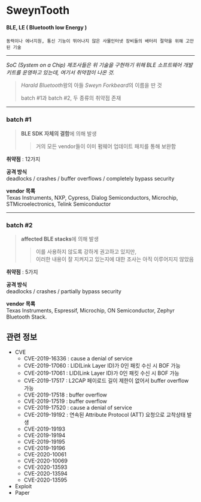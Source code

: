 # SweynTooth
#### BLE, LE ( Bluetooth low Energy )

	동력이나 에너지원, 통신 기능이 뛰어나지 않은 사물인터넷 장비들의 배터리 절약을 위해 고안된 기술

***
*SoC (System on a Chip) 제조사들은 위 기술을 구현하기 위해 BLE 소프트웨어 개발 키트를 운영하고 있는데, 여기서 취약점이 나온 것.*   
> *Harald Bluetooth*왕의 아들 *Sweyn Forkbeard*의 이름을 딴 것 
>      
> batch #1과 batch #2, 두 종류의 취약점 존재   
***
### batch #1

> **BLE SDK 자체의 결함**에 의해 발생 
>	> 거의 모든 vendor들이 이미 펌웨어 업데이트 패치를 통해 보완함   
   
**취약점** : 12가지   
   
**공격 방식**   
deadlocks / crashes / buffer overflows / completely bypass 	security   
   
**vendor 목록**   
Texas Instruments, NXP, Cypress, Dialog Semiconductors, Microchip, STMicroelectronics, Telink Semiconductor   
***
### batch #2

> **affected BLE stacks**에 의해 발생    
>	> 이를 사용하지 않도록 강하게 권고하고 있지만,   
이러한 내용이 잘 지켜지고 있는지에 대한 조사는 아직 이루어지지 않았음   
   
**취약점** : 5가지   
   
**공격 방식**   
deadlocks / crashes / partially bypass security   
   
**vendor 목록**   
Texas Instruments, Espressif, Microchip, ON Semiconductor, Zephyr Bluetooth Stack.   

## 관련 정보
- CVE
    - CVE-2019-16336 : cause a denial of service
    - CVE-2019-17060 : LID(Link Layer ID)가 0인 패킷 수신 시 BOF 가능
    - CVE-2019-17061 : LID(Link Layer ID)가 0인 패킷 수신 시 BOF 가능
    - CVE-2019-17517 : L2CAP 페이로드 길이 제한이 없어서 buffer overflow 가능
    - CVE-2019-17518 : buffer overflow
    - CVE-2019-17519 : buffer overflow
    - CVE-2019-17520 : cause a denial of service
    - CVE-2019-19192 : 연속된 Attribute Protocol (ATT) 요청으로 교착상태 발생
    - CVE-2019-19193
    - CVE-2019-19194
    - CVE-2019-19195
    - CVE-2019-19196
    - CVE-2020-10061
    - CVE-2020-10069
    - CVE-2020-13593
    - CVE-2020-13594
    - CVE-2020-13595
- Exploit
- Paper